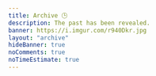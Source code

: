 ```yaml
---
title: Archive 🕒️
description: The past has been revealed.
banner: https://i.imgur.com/r940Dkr.jpg
layout: "archive"
hideBanner: true
noComments: true
noTimeEstimate: true
---
```

